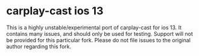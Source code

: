 # carplay-cast ios 13

This is a highly unstable/experimental port of carplay-cast for ios 13. It contains many issues, and should only be used for testing. Support will not be provided for this particular fork. Please do not file issues to the original author regarding this fork.
